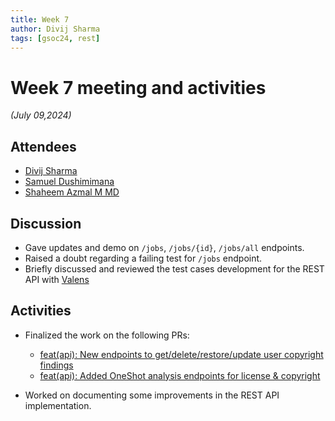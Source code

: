 ```yaml
---
title: Week 7
author: Divij Sharma
tags: [gsoc24, rest]
---
```


<!--
SPDX-License-Identifier: CC-BY-SA-4.0

SPDX-FileCopyrightText: 2024 Divij Sharma <divijs75@gmail.com>
-->

# Week 7 meeting and activities

_(July 09,2024)_

## Attendees

-   [Divij Sharma](https://github.com/dvjsharma)
-   [Samuel Dushimimana](https://github.com/dushimsam)
-   [Shaheem Azmal M MD](https://github.com/shaheemazmalmmd)

## Discussion

-   Gave updates and demo on `/jobs`, `/jobs/{id}`, `/jobs/all` endpoints.
-   Raised a doubt regarding a failing test for `/jobs` endpoint.
-   Briefly discussed and reviewed the test cases development for the REST API with [Valens](https://github.com/valens200)

## Activities

-   Finalized the work on the following PRs:

    -   [feat(api): New endpoints to get/delete/restore/update user copyright findings](https://github.com/fossology/fossology/pull/2717)
    -   [feat(api): Added OneShot analysis endpoints for license & copyright](https://github.com/fossology/fossology/pull/2768)

-   Worked on documenting some improvements in the REST API implementation.
